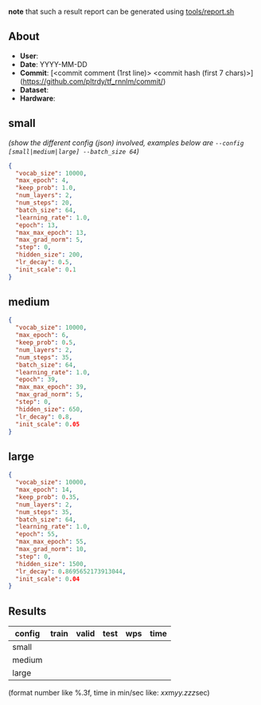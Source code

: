 **note** that such a result report can be generated using [tools/report.sh](../tools/report.sh)

## About
 * **User**: [<username>](https://github.com/<username>)
 * **Date**: YYYY-MM-DD
 * **Commit**: [<commit comment (1rst line)> <commit hash (first 7 chars)>](https://github.com/pltrdy/tf_rnnlm/commit/<commit hash>)
 * **Dataset**: <dataset description>
 * **Hardware**: <hardware description>

## small
*(show the different config (json) involved, examples below are `--config [small|medium|large] --batch_size 64`)*

```json
{
  "vocab_size": 10000, 
  "max_epoch": 4, 
  "keep_prob": 1.0, 
  "num_layers": 2, 
  "num_steps": 20, 
  "batch_size": 64, 
  "learning_rate": 1.0, 
  "epoch": 13, 
  "max_max_epoch": 13, 
  "max_grad_norm": 5, 
  "step": 0, 
  "hidden_size": 200, 
  "lr_decay": 0.5, 
  "init_scale": 0.1
}
```

## medium

```json
{
  "vocab_size": 10000, 
  "max_epoch": 6, 
  "keep_prob": 0.5, 
  "num_layers": 2, 
  "num_steps": 35, 
  "batch_size": 64, 
  "learning_rate": 1.0, 
  "epoch": 39, 
  "max_max_epoch": 39, 
  "max_grad_norm": 5, 
  "step": 0, 
  "hidden_size": 650, 
  "lr_decay": 0.8, 
  "init_scale": 0.05
}
```

## large

```json
{
  "vocab_size": 10000, 
  "max_epoch": 14, 
  "keep_prob": 0.35, 
  "num_layers": 2, 
  "num_steps": 35, 
  "batch_size": 64, 
  "learning_rate": 1.0, 
  "epoch": 55, 
  "max_max_epoch": 55, 
  "max_grad_norm": 10, 
  "step": 0, 
  "hidden_size": 1500, 
  "lr_decay": 0.8695652173913044, 
  "init_scale": 0.04
}
```

## Results 


|config|train|valid|test|wps|time|
|---|---|---|---|---|---|
|small||||||
|medium||||||
|large||||||

(format number like %.3f, time in min/sec like: *xx*m*yy.zzz*sec)
